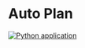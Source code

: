 # Auto Plan

[![Python application](https://github.com/winsphinx/autoplan/actions/workflows/python-app.yml/badge.svg)](https://github.com/winsphinx/autoplan/actions/workflows/python-app.yml)

